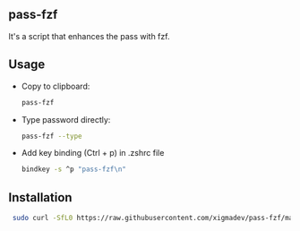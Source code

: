## pass-fzf

It's a script that enhances the pass with fzf.

## Usage

- Copy to clipboard:

  ```bash
  pass-fzf

  ```

- Type password directly:

  ```bash
  pass-fzf --type

  ```

- Add key binding (Ctrl + p) in .zshrc file
  ```bash
  bindkey -s ^p "pass-fzf\n"
  ```

## Installation

```bash
 sudo curl -SfL0 https://raw.githubusercontent.com/xigmadev/pass-fzf/main/pass-fzf -o /usr/local/bin/pass-fzf && sudo chmod +x /usr/local/bin/pass-fzf

```
